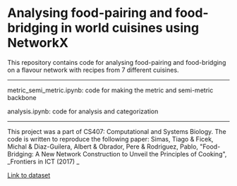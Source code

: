 # Analysing food-pairing and food-bridging in world cuisines using NetworkX 
This repository contains code for analysing food-pairing and food-bridging on a flavour network with recipes from 7 different cuisines.

---
metric_semi_metric.ipynb: code for making the metric and semi-metric backbone

analysis.ipynb: code for analysis and categorization 

---
This project was a part of CS407: Computational and Systems Biology. The code is written to reproduce the following paper: Simas, Tiago & Ficek, Michal & Diaz-Guilera, Albert & Obrador, Pere & Rodriguez, Pablo, "Food-Bridging: A New Network Construction to Unveil the Principles of Cooking", _Frontiers in ICT (2017) _

[Link to dataset](https://yongyeol.com/2011/12/15/paper-flavor-network.html)
